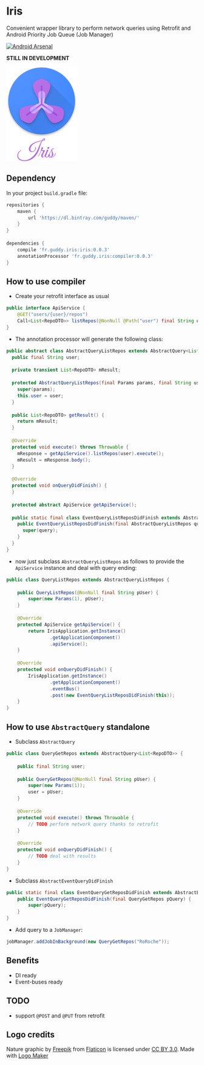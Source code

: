 # Iris

Convenient wrapper library to perform network queries using Retrofit and Android Priority Job Queue (Job Manager)

[![Android Arsenal](https://img.shields.io/badge/Android%20Arsenal-Iris-brightgreen.svg?style=flat)](https://android-arsenal.com/details/1/5703)

**STILL IN DEVELOPMENT**

![logo](https://raw.githubusercontent.com/RoRoche/Iris/master/assets/logo.png)

## Dependency

In your project `build.gradle` file:

```groovy
repositories {
    maven {
        url 'https://dl.bintray.com/guddy/maven/'
    }
}

dependencies {
    compile 'fr.guddy.iris:iris:0.0.3'
    annotationProcessor 'fr.guddy.iris:compiler:0.0.3'
}
```

## How to use compiler

- Create your retrofit interface as usual

```java
public interface ApiService {
    @GET("users/{user}/repos")
    Call<List<RepoDTO>> listRepos(@NonNull @Path("user") final String user);
}
```

- The annotation processor will generate the following class:

```java
public abstract class AbstractQueryListRepos extends AbstractQuery<List<RepoDTO>> {
  public final String user;

  private transient List<RepoDTO> mResult;

  protected AbstractQueryListRepos(final Params params, final String user) {
    super(params);
    this.user = user;
  }

  public List<RepoDTO> getResult() {
    return mResult;
  }

  @Override
  protected void execute() throws Throwable {
    mResponse = getApiService().listRepos(user).execute();
    mResult = mResponse.body();
  }

  @Override
  protected void onQueryDidFinish() {
  }

  protected abstract ApiService getApiService();

  public static final class EventQueryListReposDidFinish extends AbstractEventQueryDidFinish<AbstractQueryListRepos> {
    public EventQueryListReposDidFinish(final AbstractQueryListRepos query) {
      super(query);
    }
  }
}
```

- now just subclass `AbstractQueryListRepos` as follows to provide the `ApiService` instance and deal with query ending:

```java
public class QueryListRepos extends AbstractQueryListRepos {

    public QueryListRepos(@NonNull final String pUser) {
        super(new Params(1), pUser);
    }

    @Override
    protected ApiService getApiService() {
        return IrisApplication.getInstance()
                .getApplicationComponent()
                .apiService();
    }

    @Override
    protected void onQueryDidFinish() {
        IrisApplication.getInstance()
                .getApplicationComponent()
                .eventBus()
                .post(new EventQueryListReposDidFinish(this));
    }
}
```

## How to use `AbstractQuery` standalone

- Subclass `AbstractQuery`

```java
public class QueryGetRepos extends AbstractQuery<List<RepoDTO>> {

    public final String user;

    public QueryGetRepos(@NonNull final String pUser) {
        super(new Params(1));
        user = pUser;
    }

    @Override
    protected void execute() throws Throwable {
        // TODO perform network query thanks to retrofit
    }

    @Override
    protected void onQueryDidFinish() {
        // TODO deal with results
    }
}
```

- Subclass `AbstractEventQueryDidFinish`

```java
public static final class EventQueryGetReposDidFinish extends AbstractEventQueryDidFinish<QueryGetRepos> {
    public EventQueryGetReposDidFinish(final QueryGetRepos pQuery) {
        super(pQuery);
    }
}
```

- Add query to a `JobManager`:

```java
jobManager.addJobInBackground(new QueryGetRepos("RoRoche"));
```

## Benefits

- DI ready
- Event-buses ready

## TODO

- support `@POST` and `@PUT` from retrofit

## Logo credits

Nature graphic by <a href="http://www.flaticon.com/authors/freepik">Freepik</a> from <a href="http://www.flaticon.com/">Flaticon</a> is licensed under <a href="http://creativecommons.org/licenses/by/3.0/" title="Creative Commons BY 3.0">CC BY 3.0</a>. Made with <a href="http://logomakr.com" title="Logo Maker">Logo Maker</a>

